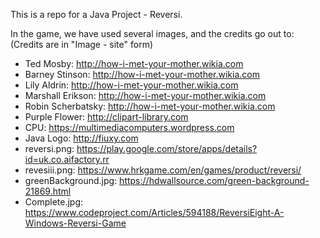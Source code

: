 This is a repo for a Java Project - Reversi.

In the game, we have used several images, and the credits go out to:
(Credits are in "Image - site" form)

* Ted Mosby:			http://how-i-met-your-mother.wikia.com
* Barney Stinson:		http://how-i-met-your-mother.wikia.com
* Lily Aldrin:			http://how-i-met-your-mother.wikia.com
* Marshall Erikson:		http://how-i-met-your-mother.wikia.com
* Robin Scherbatsky:	http://how-i-met-your-mother.wikia.com
* Purple Flower:		http://clipart-library.com
* CPU:					https://multimediacomputers.wordpress.com
* Java Logo:			http://fiuxy.com
* reversi.png:			https://play.google.com/store/apps/details?id=uk.co.aifactory.rr
* revesiii.png:			https://www.hrkgame.com/en/games/product/reversi/
* greenBackground.jpg:	https://hdwallsource.com/green-background-21869.html
* Complete.jpg:			https://www.codeproject.com/Articles/594188/ReversiEight-A-Windows-Reversi-Game